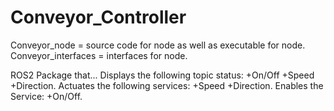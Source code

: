 # Conveyor_Controller

Conveyor_node = source code for node as well as executable for node. Conveyor_interfaces = interfaces for node.

ROS2 Package that... Displays the following topic status: +On/Off +Speed +Direction. Actuates the following services: +Speed +Direction. Enables the Service: +On/Off.
